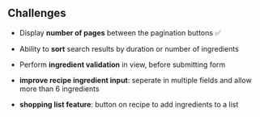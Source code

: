 ## Challenges

- Display **number of pages** between the pagination buttons ✅
- Ability to **sort** search results by duration or number of ingredients
- Perform **ingredient validation** in view, before submitting form
- **improve recipe ingredient input**: seperate in multiple fields and allow more than 6 ingredients

- **shopping list feature**: button on recipe to add ingredients to a list
